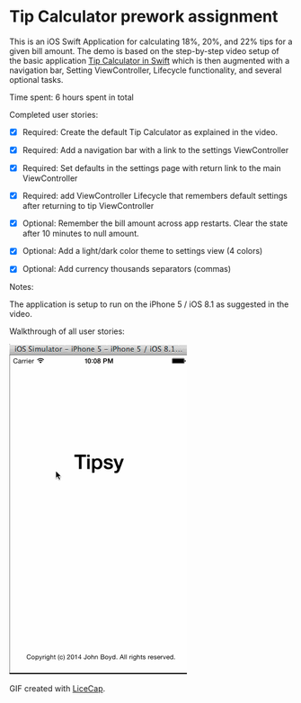 # Tip Calculator prework assignment

This is an iOS Swift Application for calculating 18%, 20%, and 22% tips for a given bill amount.  The demo is based on the step-by-step video setup of the basic application [Tip Calculator in Swift](http://vimeo.com/102084767) which is then augmented with a navigation bar, Setting ViewController, Lifecycle functionality, and several optional tasks.

Time spent: 6 hours spent in total

Completed user stories:

 * [x] Required: Create the default Tip Calculator as explained in the video.
 * [x] Required: Add a navigation bar with a link to the settings ViewController
 * [x] Required: Set defaults in the settings page with return link to the main ViewController
 * [x] Required: add ViewController Lifecycle that remembers default settings after returning to tip ViewController
 * [x] Optional: Remember the bill amount across app restarts.  Clear the state after 10 minutes to null amount.
 * [x] Optional: Add a light/dark color theme to settings view (4 colors)
 * [x] Optional: Add currency thousands separators (commas)
 
 
Notes:

The application is setup to run on the iPhone 5 / iOS 8.1 as suggested in the video.

Walkthrough of all user stories:

![Video Walkthrough](Tipsy.gif)

GIF created with [LiceCap](http://www.cockos.com/licecap/).

